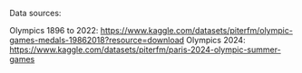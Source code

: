 Data sources:

Olympics 1896 to 2022: https://www.kaggle.com/datasets/piterfm/olympic-games-medals-19862018?resource=download
Olympics 2024: https://www.kaggle.com/datasets/piterfm/paris-2024-olympic-summer-games
